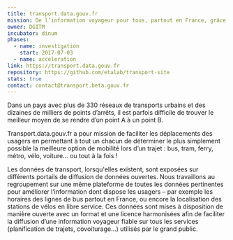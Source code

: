 ```yaml
---
title: transport.data.gouv.fr
mission: De l’information voyageur pour tous, partout en France, grâce à l’ouverture des données.
owner: DGITM
incubator: dinum
phases:
  - name: investigation
    start: 2017-07-03
  - name: acceleration
link: https://transport.data.gouv.fr
repository: https://github.com/etalab/transport-site
stats: true
contact: contact@transport.beta.gouv.fr
---
```


Dans un pays avec plus de 330 réseaux de transports urbains et des dizaines de milliers de points d’arrêts, il est parfois difficile de trouver le meilleur moyen de se rendre d’un point A à un point B. 

Transport.data.gouv.fr a pour mission de faciliter les déplacements des usagers en permettant à tout un chacun de déterminer le plus simplement possible la meilleure option de mobilité lors d’un trajet : bus, tram, ferry, métro, vélo, voiture… ou tout à la fois !

Les données de transport, lorsqu'elles existent, sont exposées sur différents portails de diffusion de données ouvertes. Nous travaillons au regroupement sur une même plateforme de toutes les données pertinentes pour améliorer l’information dont dispose les usagers – par exemple les horaires des lignes de bus partout en France, ou encore la localisation des stations de vélos en libre service. Ces données sont mises à disposition de manière ouverte avec un format et une licence harmonisées afin de faciliter la diffusion d’une information voyageur fiable sur tous les services (planification de trajets, covoiturage…) utilisés par le grand public.
